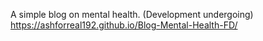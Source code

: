 A simple blog on mental health.
(Development undergoing)
https://ashforreal192.github.io/Blog-Mental-Health-FD/
